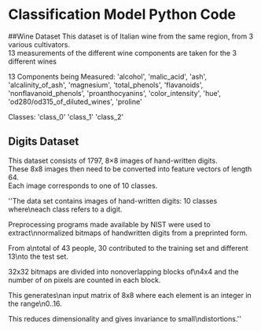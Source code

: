 # Classification Model Python Code


##Wine Dataset
This dataset is of Italian wine from the same region, from 3 various cultivators. <br /> 
13 measurements of the different wine components are taken for the 3 different wines <br /> 

13 Components being Measured: 'alcohol', 'malic_acid', 'ash', 'alcalinity_of_ash', 'magnesium', 'total_phenols', 'flavanoids', 'nonflavanoid_phenols', 'proanthocyanins', 'color_intensity', 'hue', 'od280/od315_of_diluted_wines', 'proline'

Classes: 'class_0' 'class_1' 'class_2'

## Digits Dataset
This dataset consists of 1797, 8×8 images of hand-written digits. <br /> 
These 8x8 images then need to be converted into feature vectors of length 64. <br /> 
Each image corresponds to one of 10 classes. <br /> 


''The data set contains images of hand-written digits: 10 classes where\neach class refers to a digit.

Preprocessing programs made available by NIST were used to extract\nnormalized bitmaps of handwritten digits from a preprinted form. 

From a\ntotal of 43 people, 30 contributed to the training set and different 13\nto the test set. 

32x32 bitmaps are divided into nonoverlapping blocks of\n4x4 and the number of on pixels are counted in each block. 

This generates\nan input matrix of 8x8 where each element is an integer in the range\n0..16. 

This reduces dimensionality and gives invariance to small\ndistortions.''
